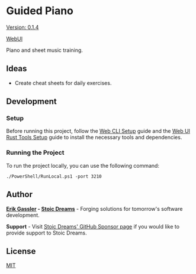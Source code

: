 # Guided Piano

[Version: 0.1.4](https://github.com/StoicDreams/GuidedPiano)

[WebUI](https://github.com/StoicDreams/WebUI)

Piano and sheet music training.

## Ideas

* Create cheat sheets for daily exercises.

## Development

### Setup

Before running this project, follow the [Web CLI Setup](https://webui.stoicdeams.com/tools/cli) guide and the [Web UI Rust Tools Setup](https://webui.stoicdreams.com/tools/rust) guide to install the necessary tools and dependencies.

### Running the Project

To run the project locally, you can use the following command:

```terminal:Run the project from the root directory
./PowerShell/RunLocal.ps1 -port 3210
```

## Author

**[Erik Gassler](https://www.erikgassler.com) - [Stoic Dreams](https://www.stoicdreams.com)** - Forging solutions for tomorrow's software development.

**Support** - Visit [Stoic Dreams' GitHub Sponsor page](https://github.com/sponsors/StoicDreams) if you would like to provide support to Stoic Dreams.

## License

[MIT](LICENSE)
